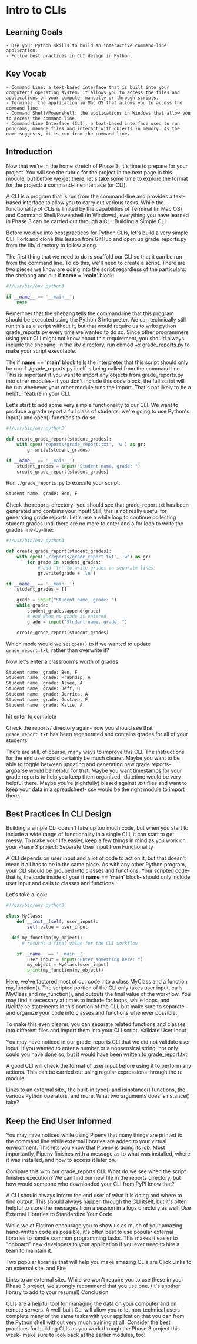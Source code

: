# Intro to CLIs

## Learning Goals

    - Use your Python skills to build an interactive command-line application.
    - Follow best practices in CLI design in Python.

## Key Vocab

    - Command Line: a text-based interface that is built into your computer's operating system. It allows you to access the files and applications on your computer manually or through scripts.
    - Terminal: the application in Mac OS that allows you to access the command line.
    - Command Shell/Powershell: the applications in Windows that allow you to access the command line.
    - Command-Line Interface (CLI): a text-based interface used to run programs, manage files and interact with objects in memory. As the name suggests, it is run from the command line.

## Introduction

Now that we're in the home stretch of Phase 3, it's time to prepare for your project. You will see the rubric for the project in the next page in this module, but before we get there, let's take some time to explore the format for the project: a command-line interface (or CLI).

A CLI is a program that is run from the command-line and provides a text-based interface to allow you to carry out various tasks. While the functionality of CLIs is limited by the capabilities of Terminal (in Mac OS) and Command Shell/Powershell (in Windows), everything you have learned in Phase 3 can be carried out through a CLI.
Building a Simple CLI

Before we dive into best practices for Python CLIs, let's build a very simple CLI. Fork and clone this lesson from GitHub and open up grade_reports.py from the lib/ directory to follow along.

The first thing that we need to do is scaffold our CLI so that it can be run from the command line. To do this, we'll need to create a script. There are two pieces we know are going into the script regardless of the particulars: the shebang and our if __name__ = '__main__' block:

```py
#!/usr/bin/env python3

if __name__ == '__main__':
    pass
```

Remember that the shebang tells the command line that this program should be executed using the Python 3 interpreter. We can technically still run this as a script without it, but that would require us to write python grade_reports.py every time we wanted to do so. Since other programmers using your CLI might not know about this requirement, you should always include the shebang. In the lib/ directory, run chmod +x grade_reports.py to make your script executable.

The if __name__ == '__main__' block tells the interpreter that this script should only be run if ./grade_reports.py itself is being called from the command line. This is important if you want to import any objects from grade_reports.py into other modules- if you don't include this code block, the full script will be run whenever your other module runs the import. That's not likely to be a helpful feature in your CLI.

Let's start to add some very simple functionality to our CLI. We want to produce a grade report a full class of students; we're going to use Python's input() and open() functions to do so.

```py
#!/usr/bin/env python3

def create_grade_report(student_grades):
    with open('reports/grade_report.txt', 'w') as gr:
        gr.write(student_grades)

if __name__ == '__main__':
    student_grades = input("Student name, grade: ")
    create_grade_report(student_grades)
```

Run `./grade_reports.py` to execute your script:

```bash
Student name, grade: Ben, F
```

Check the reports directory- you should see that grade_report.txt has been generated and contains your input! Still, this is not really useful for generating grade reports. Let's use a while loop to continue collecting student grades until there are no more to enter and a for loop to write the grades line-by-line:

```py
#!/usr/bin/env python3

def create_grade_report(student_grades):
    with open('./reports/grade_report.txt', 'w') as gr:
        for grade in student_grades:
            # add '\n' to write grades on separate lines
            gr.write(grade + '\n')

if __name__ == '__main__':
    student_grades = []

    grade = input("Student name, grade: ")
    while grade:
        student_grades.append(grade)
        # end when no grade is entered
        grade = input("Student name, grade: ")

    create_grade_report(student_grades)
```

Which mode would we set `open()` to if we wanted to update `grade_report.txt`, rather than overwrite it?


Now let's enter a classroom's worth of grades:

```bash
Student name, grade: Ben, F
Student name, grade: Prabhdip, A
Student name, grade: Alvee, A
Student name, grade: Jeff, B
Student name, grade: Jerrica, A
Student name, grade: Gustave, F
Student name, grade: Katie, A

```
 hit enter to complete

Check the reports/ directory again- now you should see that `grade_report.txt` has been regenerated and contains grades for all of your students!

There are still, of course, many ways to improve this CLI. The instructions for the end user could certainly be much clearer. Maybe you want to be able to toggle between updating and generating new grade reports- argparse would be helpful for that. Maybe you want timestamps for your grade reports to help you keep them organized- datetime would be very helpful there. Maybe you're (rightfully) biased against .txt files and want to keep your data in a spreadsheet- csv would be the right module to import there.

## Best Practices in CLI Design

Building a simple CLI doesn't take up too much code, but when you start to include a wide range of functionality in a single CLI, it can start to get messy. To make your life easier, keep a few things in mind as you work on your Phase 3 project:
Separate User Input from Functionality

A CLI depends on user input and a lot of code to act on it, but that doesn't mean it all has to be in the same place. As with any other Python program, your CLI should be grouped into classes and functions. Your scripted code- that is, the code inside of your if __name__ == '__main__' block- should only include user input and calls to classes and functions.

Let's take a look:

```py
#!/usr/bin/env python3

class MyClass:
    def __init__(self, user_input):
        self.value = user_input

  def my_function(my_object):
      # returns a final value for the CLI workflow

    if __name__ == '__main__':
        user_input = input("Enter something here: ")
        my_object = MyClass(user_input)
        print(my_function(my_object))
```

Here, we've factored most of our code into a class MyClass and a function my_function(). The scripted portion of the CLI only takes user input, calls MyClass and my_function(), and outputs the final value of the workflow. You may find it necessary at times to include for loops, while loops, and if/elif/else statements in this portion of the CLI, but make sure to separate and organize your code into classes and functions whenever possible.

To make this even clearer, you can separate related functions and classes into different files and import them into your CLI script.
Validate User Input

You may have noticed in our grade_reports CLI that we did not validate user input. If you wanted to enter a number or a nonsensical string, not only could you have done so, but it would have been written to grade_report.txt!

A good CLI will check the format of user input before using it to perform any actions. This can be carried out using regular expressions through the re module

Links to an external site., the built-in type() and isinstance() functions, the various Python operators, and more.
What two arguments does isinstance() take?

## Keep the End User Informed

You may have noticed while using Pipenv that many things are printed to the command line while external libraries are added to your virtual environment. This lets you know that Pipenv is doing its job. Most importantly, Pipenv finishes with a message as to what was installed, where it was installed, and how to access it later on.

Compare this with our grade_reports CLI. What do we see when the script finishes execution? We can find our new file in the reports directory, but how would someone who downloaded your CLI from PyPI know that?

A CLI should always inform the end user of what it is doing and where to find output. This should always happen through the CLI itself, but it's often helpful to store the messages from a session in a logs directory as well.
Use External Libraries to Standardize Your Code

While we at Flatiron encourage you to show us as much of your amazing hand-written code as possible, it's often best to use popular external libraries to handle common programming tasks. This makes it easier to "onboard" new developers to your application if you ever need to hire a team to maintain it.

Two popular libraries that will help you make amazing CLIs are Click
Links to an external site. and Fire

Links to an external site.. While we won't require you to use these in your Phase 3 project, we strongly recommend that you use one. (It's another library to add to your resumé!)
Conclusion

CLIs are a helpful tool for managing the data on your computer and on remote servers. A well-built CLI will allow you to let non-technical users complete many of the same tasks with your application that you can from the Python shell without very much training at all. Consider the best practices for building CLIs as you work through the Phase 3 project this week- make sure to look back at the earlier modules, too!
